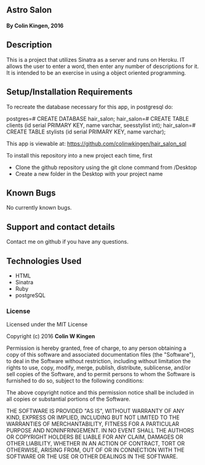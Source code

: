 ## Astro Salon

#### By Colin Kingen, 2016


## Description

This is a project that utilizes Sinatra as a server and runs on Heroku.
IT allows the user to enter a word, then enter any number of descriptions for it.
It is intended to be an exercise in  using a object oriented programming.


## Setup/Installation Requirements

To recreate the database necessary for this app, in postgresql do:

postgres=# CREATE DATABASE hair_salon;
hair_salon=# CREATE TABLE clients (id serial PRIMARY KEY, name varchar, seesstylist int);
hair_salon=# CREATE TABLE stylists (id serial PRIMARY KEY, name varchar);


This app is viewable at: https://github.com/colinwkingen/hair_salon_sql

To install this repository into a new project each time, first

* Clone the github repository using the git clone command from /Desktop
* Create a new folder in the Desktop with your project name

## Known Bugs

No currently known bugs.

## Support and contact details

Contact me on github if you have any questions.

## Technologies Used

* HTML
* Sinatra
* Ruby
* postgreSQL


### License

Licensed under the MIT License

Copyright (c) 2016 **Colin W Kingen**

Permission is hereby granted, free of charge, to any person obtaining a copy of this software and associated documentation files (the "Software"), to deal in the Software without restriction, including without limitation the rights to use, copy, modify, merge, publish, distribute, sublicense, and/or sell copies of the Software, and to permit persons to whom the Software is furnished to do so, subject to the following conditions:

The above copyright notice and this permission notice shall be included in all copies or substantial portions of the Software.

THE SOFTWARE IS PROVIDED "AS IS", WITHOUT WARRANTY OF ANY KIND, EXPRESS OR IMPLIED, INCLUDING BUT NOT LIMITED TO THE WARRANTIES OF MERCHANTABILITY, FITNESS FOR A PARTICULAR PURPOSE AND NONINFRINGEMENT. IN NO EVENT SHALL THE AUTHORS OR COPYRIGHT HOLDERS BE LIABLE FOR ANY CLAIM, DAMAGES OR OTHER LIABILITY, WHETHER IN AN ACTION OF CONTRACT, TORT OR OTHERWISE, ARISING FROM, OUT OF OR IN CONNECTION WITH THE SOFTWARE OR THE USE OR OTHER DEALINGS IN THE SOFTWARE.
